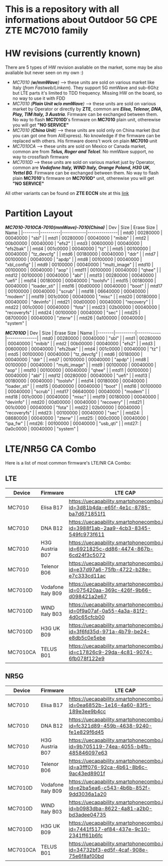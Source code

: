 # This is a repository with all informations about Outdoor 5G CPE ZTE MC7010 family

# HW revisions (currently known)
There are 5 types of HW revision avaliable on the market, some may be also avaliable but never seen on my own :)

- *MC7010 (***w/mmWave***)* --> these units are sold on various market like Italy (*from Fastweb/Linkem*). They support 5G mmWave and sub-6Ghz but LTE parts it's limited to TDD frequency. Missing HW on the board, so no way to use it with FDD
- *MC7010 (***Plain Unit w/o mmWave***)* --> these units are sold on various market by Operator or directly by **ZTE**, common are ***Elisa, Telenor, DNA, Play, TIM Italy, 3 Austria***. Firmware can be exchanged between them. No way to flash **MC7010D**'s firmware on **MC7010** plain unit, otherewise you will get **"NO SERVICE"**
- *MC7010 (***China Unit***)* --> these units are sold only on China market (but you can got one from AliExpress). No knowledge if the firmware can be replaced with others. His firmware doens't work on plain **MC7010** unit
- *MC7010CA* --> these units are sold on Mexico or Canada market, common are from ***Telus, Roger and Telcel***. No mmWave support, no way to crossflash firmware
- *MC7010D* --> these units are sold on various market just by Operator, common are ***Vodafone Italy, WIND Italy, Orange Poland, H3G UK, Yettel BG***. Firmware can be exchanged between them. No way to flash plain **MC7010**'s firmware on **MC7010D*** unit, otherewise you will get **"NO SERVICE"**

All other variants can be found on **ZTE ECCN** site at this [link](https://www.zte.com.cn/global/about/eccn.html)

# Partition Layout

***MC7010-7010CA-7010(mmWave)-7010(China)***
| Dev    | Size     | Erase Size | Name          |
|--------|----------|------------|---------------|
| mtd0   | 00280000 | 00040000   | "sbl"         |
| mtd1   | 00280000 | 00040000   | "mibib"       |
| mtd2   | 00b00000 | 00040000   | "efs2"        |
| mtd3   | 00600000 | 00040000   | "efs2bak"     |
| mtd4   | 001c0000 | 00040000   | "tz"          |
| mtd5   | 00100000 | 00040000   | "tz_devcfg"   |
| mtd6   | 00180000 | 00040000   | "ddr"         |
| mtd7   | 00100000 | 00040000   | "apdp"        |
| mtd8   | 00100000 | 00040000   | "xbl_config"  |
| mtd9   | 00100000 | 00040000   | "multi_image" |
| mtd10  | 00100000 | 00040000   | "aop"         |
| mtd11  | 00100000 | 00040000   | "qhee"        |
| mtd12  | 00100000 | 00040000   | "abl"         |
| mtd13  | 00280000 | 00040000   | "uefi"        |
| mtd14  | 00180000 | 00040000   | "toolsfv"     |
| mtd15  | 00180000 | 00040000   | "loader_sti"  |
| mtd16  | 00d00000 | 00040000   | "boot"        |
| mtd17  | 00100000 | 00040000   | "scrub"       |
| mtd18  | 06640000 | 00040000   | "modem"       |
| mtd19  | 001c0000 | 00040000   | "misc"        |
| mtd20  | 00180000 | 00040000   | "devinfo"     |
| mtd21  | 00d00000 | 00040000   | "recovery"    |
| mtd22  | 001c0000 | 00040000   | "fota"        |
| mtd23  | 02b00000 | 00040000   | "recoveryfs"  |
| mtd24  | 00100000 | 00040000   | "sec"         |
| mtd25  | 08700000 | 00040000   | "zterw"       |
| mtd26  | 0a100000 | 00040000   | "system"      |

***MC7010D***
|   Dev  |   Size   | Erase Size |      Name     |
|--------|----------|------------|---------------|
| mtd0   | 00280000 | 00040000   | "sbl"         |
| mtd1   | 00280000 | 00040000   | "mibib"       |
| mtd2   | 00b00000 | 00040000   | "efs2"        |
| mtd3   | 00600000 | 00040000   | "efs2bak"     |
| mtd4   | 001c0000 | 00040000   | "tz"          |
| mtd5   | 00100000 | 00040000   | "tz_devcfg"   |
| mtd6   | 00180000 | 00040000   | "ddr"         |
| mtd7   | 00100000 | 00040000   | "apdp"        |
| mtd8   | 00100000 | 00040000   | "multi_image" |
| mtd9   | 00100000 | 00040000   | "aop"         |
| mtd10  | 00100000 | 00040000   | "qhee"        |
| mtd11  | 00100000 | 00040000   | "abl"         |
| mtd12  | 00280000 | 00040000   | "uefi"        |
| mtd13  | 00180000 | 00040000   | "toolsfv"     |
| mtd14  | 00180000 | 00040000   | "loader_sti"  |
| mtd15  | 00d00000 | 00040000   | "boot"        |
| mtd16  | 00100000 | 00040000   | "scrub"       |
| mtd17  | 06640000 | 00040000   | "modem"       |
| mtd18  | 001c0000 | 00040000   | "misc"        |
| mtd19  | 00180000 | 00040000   | "devinfo"     |
| mtd20  | 00d00000 | 00040000   | "recovery"    |
| mtd21  | 001c0000 | 00040000   | "fota"        |
| mtd22  | 02b00000 | 00040000   | "recoveryfs"  |
| mtd23: | 00100000 | 00040000   | "sec"         |
| mtd24: | 08680000 | 00040000   | "zterw"       |
| mtd25: | 000c0000 | 00040000   | "ipa_fw"      |
| mtd26: | 00100000 | 00040000   | "usb_qti"     |
| mtd27: | 0a0c0000 | 00040000   | "system"      |

# LTE/NR5G CA Combo
Here is a list of most common firmware's LTE/NR CA Combo:
## LTE
| Device   | Firmware           | LTE CAP                                                                               |
|----------|--------------------|---------------------------------------------------------------------------------------|
| MC7010   | Elisa B17          | https://uecapability.smartphonecombo.it/view/?id=3d81b4da-e65f-4e1c-8785-ba7d671851f1 |
| MC7010   | DNA B12            | https://uecapability.smartphonecombo.it/view/?id=3988f1ab-2aa9-4cb3-8345-549fc973f611 |
| MC7010   | H3G Austria B07    | https://uecapability.smartphonecombo.it/view/?id=6921825c-dd86-4474-867b-6cd24f3c5072 |
| MC7010   | Telenor B06        | https://uecapability.smartphonecombo.it/view/?id=e37d97a6-75fb-4722-b28e-e7c333cd11ac |
| MC7010D  | Vodafone Italy B09 | https://uecapability.smartphonecombo.it/view/?id=075420aa-369c-426f-9b66-d098421a2e67 |
| MC7010D  | WIND Italy B03     | https://uecapability.smartphonecombo.it/view/?id=0f9a07af-0a55-4a3a-81f2-4d0c65cfcb00 |
| MC7010D  | H3G UK B09         | https://uecapability.smartphonecombo.it/view/?id=3f6fd35d-971a-4b79-be24-e8db5c0e5ebe |
| MC7010CA | TELUS B01          | https://uecapability.smartphonecombo.it/view/?id=c17826c9-29da-4c81-9074-6fb078f122e9 |

## NR5G
| Device   | Firmware           | LTE CAP                                                                               |
|----------|--------------------|---------------------------------------------------------------------------------------|
| MC7010   | Elisa B17          | https://uecapability.smartphonecombo.it/view/?id=0ea6852b-1e16-4a60-83f5-189e3ee9b4cc |
| MC7010   | DNA B12            | https://uecapability.smartphonecombo.it/view/?id=fc321d89-459b-4638-9240-fe1e829f6d45 |
| MC7010   | H3G Austria B07    | https://uecapability.smartphonecombo.it/view/?id=9b705119-74ea-4055-b4fb-485846097e63 |
| MC7010   | Telenor B06        | https://uecapability.smartphonecombo.it/view/?id=a3fff076-92ca-4b61-8b6c-9ac43ed8901f |
| MC7010D  | Vodafone Italy B09 | https://uecapability.smartphonecombo.it/view/?id=e2ba5ea6-c543-4b6b-852f-9dd3036a1a20 |
| MC7010D  | WIND Italy B03     | https://uecapability.smartphonecombo.it/view/?id=b0983dba-8622-4a81-a2b0-bd3adee04735 |
| MC7010D  | H3G UK B09         | https://uecapability.smartphonecombo.it/view/?id=7441f517-ef84-437e-9c10-2341ff61b6fc |
| MC7010CA | TELUS B01          | https://uecapability.smartphonecombo.it/view/?id=34732bf3-ed5f-4caf-908e-75e6f8af00bd |


